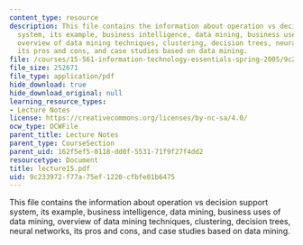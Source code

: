 ```yaml
---
content_type: resource
description: This file contains the information about operation vs decision support
  system, its example, business intelligence, data mining, business uses of data mining,
  overview of data mining techniques, clustering, decision trees, neural networks,
  its pros and cons, and case studies based on data mining.
file: /courses/15-561-information-technology-essentials-spring-2005/9c233972f77a75ef1220cfbfe01b6475_lecture15.pdf
file_size: 252671
file_type: application/pdf
hide_download: true
hide_download_original: null
learning_resource_types:
- Lecture Notes
license: https://creativecommons.org/licenses/by-nc-sa/4.0/
ocw_type: OCWFile
parent_title: Lecture Notes
parent_type: CourseSection
parent_uid: 162f5ef5-0118-dd0f-5531-71f9f27f4dd2
resourcetype: Document
title: lecture15.pdf
uid: 9c233972-f77a-75ef-1220-cfbfe01b6475
---
```

This file contains the information about operation vs decision support system, its example, business intelligence, data mining, business uses of data mining, overview of data mining techniques, clustering, decision trees, neural networks, its pros and cons, and case studies based on data mining.